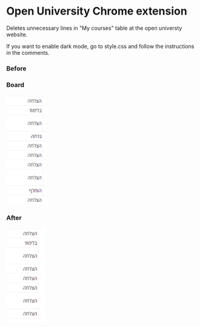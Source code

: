 # Open University Chrome extension
Deletes unnecessary lines in "My courses" table at the open universty website.

If you want to enable dark mode, go to style.css and follow the instructions in the comments.



### Before
### Board
![image1](https://github.com/yuvalco/Open-University-Chrome-extension/blob/master/Before.png)

### After
![image2](https://github.com/yuvalco/Open-University-Chrome-extension/blob/master/After.png)